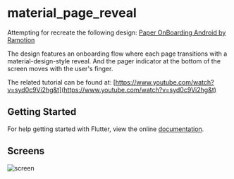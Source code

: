 # material_page_reveal

Attempting for recreate the following design:
[Paper OnBoarding Android by Ramotion](https://github.com/Ramotion/paper-onboarding-android)

The design features an onboarding flow where each page transitions with a material-design-style reveal. And the pager indicator at the bottom of the screen moves with the user's finger.

The related tutorial can be found at: [https://www.youtube.com/watch?v=syd0c9Vi2hg&t](https://www.youtube.com/watch?v=syd0c9Vi2hg&t)

## Getting Started

For help getting started with Flutter, view the online
[documentation](https://flutter.io/).

## Screens
![screen](../master/preview_images/preview_slider.gif)  
